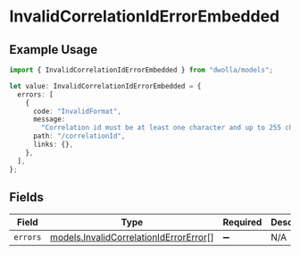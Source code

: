 # InvalidCorrelationIdErrorEmbedded

## Example Usage

```typescript
import { InvalidCorrelationIdErrorEmbedded } from "dwolla/models";

let value: InvalidCorrelationIdErrorEmbedded = {
  errors: [
    {
      code: "InvalidFormat",
      message:
        "Correlation id must be at least one character and up to 255 characters when supplied.",
      path: "/correlationId",
      links: {},
    },
  ],
};
```

## Fields

| Field                                                                                  | Type                                                                                   | Required                                                                               | Description                                                                            |
| -------------------------------------------------------------------------------------- | -------------------------------------------------------------------------------------- | -------------------------------------------------------------------------------------- | -------------------------------------------------------------------------------------- |
| `errors`                                                                               | [models.InvalidCorrelationIdErrorError](../models/invalidcorrelationiderrorerror.md)[] | :heavy_minus_sign:                                                                     | N/A                                                                                    |